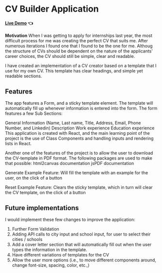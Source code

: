 # CV Builder Application
#### [Live Demo](https://dylanperera.github.io/CVApplication/) :point_left:
**Motivation**
When I was getting to apply for internships last year, the most difficult process for me was creating the perfect CV that suits me. After numerous iterations I found one that I found to be the one for me. Althoug the structure of CVs should be dependent on the nature of the applicants' career choices, the CV should still be simple, clear and readable.

I have created an implementation of a CV creator based on a template that I use for my own CV. This template has clear headings, and simple yet readable sections.

## **Features**
The app features a Form, and a sticky template element. The template will automatically fill up whenever information is entered into the form. The form features a few Sub Sections:

General Information (Name, Last name, Title, Address, Email, Phone Number, and Linkedin)
Description
Work experience
Education experience
This application is created with React, and the main learning point of the project is the use of Class Components and handling inputs and rendering lists in React.


Another one of the features of the project is to allow the user to download the CV-template in PDF format. The following packages are used to make that possible:
html2canvas documentation
jsPDF documentation

Generate Example Feature:
Will fill the template with an example for the user, on the click of a button

Reset Example Feature:
Clears the sticky template, which in turn will clear the CV template, on the click of a button

## **Future implementations**
I would implement these few changes to improve the application:

1. Further Form Validation
2. Adding API calls to city input and school input, for user to select their cities / schools
3. Add a cover letter section that will automatically fill out when the user types the information in the template.
4. Have different variations of templates for the CV
5. Allow the user more options (i.e., to move different components around, change font-size, spacing, color, etc.,)
